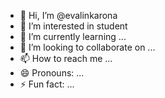 - 👋 Hi, I’m @evalinkarona
- 👀 I’m interested in student
- 🌱 I’m currently learning ...
- 💞️ I’m looking to collaborate on ...
- 📫 How to reach me ...
- 😄 Pronouns: ...
- ⚡ Fun fact: ...

<!---
evalinkarona/evalinkarona is a ✨ special ✨ repository because its `README.md` (this file) appears on your GitHub profile.
You can click the Preview link to take a look at your changes.
--->
